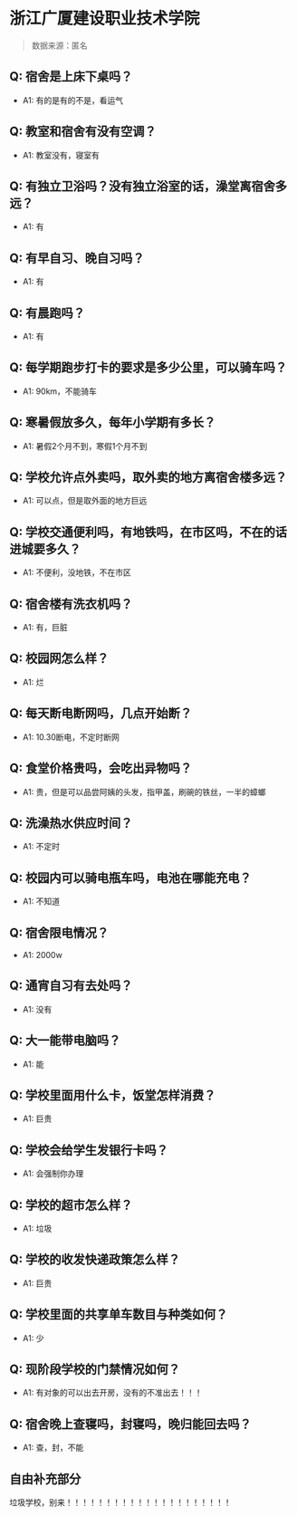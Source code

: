 # 浙江广厦建设职业技术学院

> 数据来源：匿名

## Q: 宿舍是上床下桌吗？

- A1: 有的是有的不是，看运气

## Q: 教室和宿舍有没有空调？

- A1: 教室没有，寝室有

## Q: 有独立卫浴吗？没有独立浴室的话，澡堂离宿舍多远？

- A1: 有

## Q: 有早自习、晚自习吗？

- A1: 有

## Q: 有晨跑吗？

- A1: 有

## Q: 每学期跑步打卡的要求是多少公里，可以骑车吗？

- A1: 90km，不能骑车

## Q: 寒暑假放多久，每年小学期有多长？

- A1: 暑假2个月不到，寒假1个月不到

## Q: 学校允许点外卖吗，取外卖的地方离宿舍楼多远？

- A1: 可以点，但是取外面的地方巨远

## Q: 学校交通便利吗，有地铁吗，在市区吗，不在的话进城要多久？

- A1: 不便利，没地铁，不在市区

## Q: 宿舍楼有洗衣机吗？

- A1: 有，巨脏

## Q: 校园网怎么样？

- A1: 烂

## Q: 每天断电断网吗，几点开始断？

- A1: 10.30断电，不定时断网

## Q: 食堂价格贵吗，会吃出异物吗？

- A1: 贵，但是可以品尝阿姨的头发，指甲盖，刷碗的铁丝，一半的蟑螂

## Q: 洗澡热水供应时间？

- A1: 不定时

## Q: 校园内可以骑电瓶车吗，电池在哪能充电？

- A1: 不知道

## Q: 宿舍限电情况？

- A1: 2000w

## Q: 通宵自习有去处吗？

- A1: 没有

## Q: 大一能带电脑吗？

- A1: 能

## Q: 学校里面用什么卡，饭堂怎样消费？

- A1: 巨贵

## Q: 学校会给学生发银行卡吗？

- A1: 会强制你办理

## Q: 学校的超市怎么样？

- A1: 垃圾

## Q: 学校的收发快递政策怎么样？

- A1: 巨贵

## Q: 学校里面的共享单车数目与种类如何？

- A1: 少

## Q: 现阶段学校的门禁情况如何？

- A1: 有对象的可以出去开房，没有的不准出去！！！

## Q: 宿舍晚上查寝吗，封寝吗，晚归能回去吗？

- A1: 查，封，不能

## 自由补充部分

垃圾学校，别来！！！！！！！！！！！！！！！！！！！！！